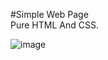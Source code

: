 #Simple Web Page  <br>
Pure HTML And CSS.


![image](https://github.com/umal-Rozi/Simple-Webpage/assets/109276151/d0d2cad9-dc68-4f3c-b709-225dfd4464ea)


